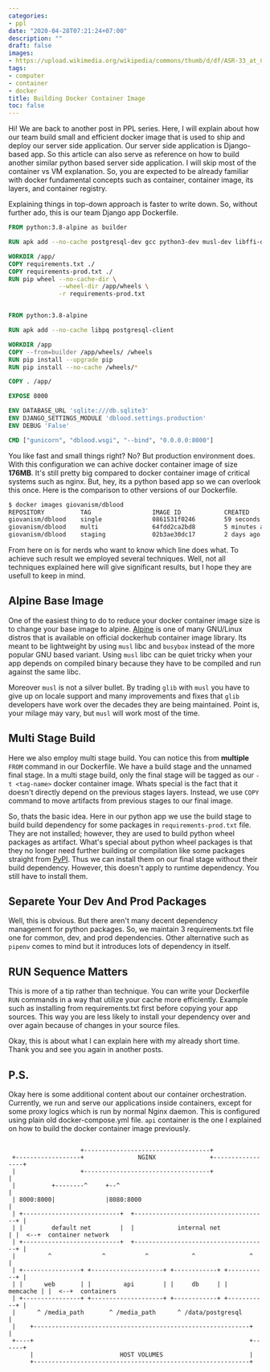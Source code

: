 ```yaml
---
categories:
- ppl
date: "2020-04-28T07:21:24+07:00"
description: ""
draft: false
images:
- https://upload.wikimedia.org/wikipedia/commons/thumb/d/df/ASR-33_at_CHM.agr.jpg/800px-ASR-33_at_CHM.agr.jpg
tags:
- computer
- container
- docker
title: Building Docker Container Image
toc: false
---
```


Hi! We are back to another post in PPL series. Here, I will explain about how
our team build small and efficient docker image that is used to ship and deploy
our server side application. Our server side application is Django-based app. So
this article can also serve as reference on how to build another similar python
based server side application. I will skip most of the container vs VM
explanation. So, you are expected to be already familiar with docker fundamental
concepts such as container, container image, its layers, and container registry.

<!--more-->

Explaining things in top-down approach is faster to write down. So, without
further ado, this is our team Django app Dockerfile.

```dockerfile
FROM python:3.8-alpine as builder

RUN apk add --no-cache postgresql-dev gcc python3-dev musl-dev libffi-dev

WORKDIR /app/
COPY requirements.txt ./
COPY requirements-prod.txt ./
RUN pip wheel --no-cache-dir \
              --wheel-dir /app/wheels \
              -r requirements-prod.txt


FROM python:3.8-alpine

RUN apk add --no-cache libpq postgresql-client

WORKDIR /app
COPY --from=builder /app/wheels/ /wheels
RUN pip install --upgrade pip
RUN pip install --no-cache /wheels/*

COPY . /app/

EXPOSE 8000

ENV DATABASE_URL 'sqlite:///db.sqlite3'
ENV DJANGO_SETTINGS_MODULE 'dblood.settings.production'
ENV DEBUG 'False'

CMD ["gunicorn", "dblood.wsgi", "--bind", "0.0.0.0:8000"]
```

You like fast and small things right? No? But production environment does. With
this configuration we can achive docker container image of size __176MB__. It's
still pretty big compared to docker container image of critical systems such as
nginx. But, hey, its a python based app so we can overlook this once. Here is
the comparison to other versions of our Dockerfile.

```sh
$ docker images giovanism/dblood
REPOSITORY          TAG                 IMAGE ID            CREATED             SIZE
giovanism/dblood    single              0861531f0246        59 seconds ago      336MB
giovanism/dblood    multi               64fdd2ca2bd8        5 minutes ago       176MB
giovanism/dblood    staging             02b3ae30dc17        2 days ago          1.13GB
```

From here on is for nerds who want to know which line does what. To achieve such
result we employed several techniques. Well, not all techniques explained here
will give significant results, but I hope they are usefull to keep in mind.

## Alpine Base Image

One of the easiest thing to do to reduce your docker container image size is
to change your base image to alpine. [Alpine][alpine] is one of many GNU/Linux
distros that is available on official dockerhub container image library. Its
meant to be lightweight by using `musl` libc and `busybox` instead of the more
popular GNU based variant. Using `musl` libc can be quiet tricky when your app
depends on compiled binary because they have to be compiled and run against the
same libc.

Moreover `musl` is not a silver bullet. By trading `glib` with `musl` you have
to give up on locale support and many improvements and fixes that `glib`
developers have work over the decades they are being maintained. Point is, your
milage may vary, but `musl` will work most of the time.

## Multi Stage Build

Here we also employ multi stage build. You can notice this from __multiple__
`FROM` command in our Dockerfile. We have a build stage and the unnamed final
stage. In a multi stage build, only the final stage will be tagged as our
`-t <tag-name>` docker container image. Whats special is the fact that it
doesn't directly depend on the previous stages layers. Instead, we use `COPY`
command to move artifacts from previous stages to our final image.

So, thats the basic idea. Here in our python app we use the build stage to build
build dependency for some packages in `requirements-prod.txt` file. They are not
installed; however, they are used to build python wheel packages as artifact.
What's special about python wheel packages is that they no longer need further
building or compilation like some packages straight from [PyPI][pypi]. Thus we
can install them on our final stage without their build dependency. However,
this doesn't apply to runtime dependency. You still have to install them.

## Separete Your Dev And Prod Packages

Well, this is obvious. But there aren't many decent dependency management for
python packages. So, we maintain 3 requirements.txt file one for common, dev,
and prod dependencies. Other alternative such as `pipenv` comes to mind but it
introduces lots of dependency in itself.

## RUN Sequence Matters

This is more of a tip rather than technique. You can write your Dockerfile `RUN`
commands in a way that utilize your cache more efficiently. Example such as
installing from requirements.txt first before copying your app sources. This way
you are less likely to install your dependency over and over again because of
changes in your source files.

Okay, this is about what I can explain here with my already short time.
Thank you and see you again in another posts.

## P.S.

Okay here is some additional content about our container orchestration.
Currently, we run and serve our applications inside containers, except for some
proxy logics which is run by normal Nginx daemon. This is configured using plain
old docker-compose.yml file. `api` container is the one I explained on how to
build the docker container image previously.

```

                    +-----------------------------------+
 +------------------+               NGINX               +-----------------+
 |                  +-----------------------------------+                 |
 |          +--------^     +--^                                           |
 | 8000:8000|              |8080:8000                                     |
 | +---------------------------+  +-------------------------------------+ |
 | |        default net        |  |            internal net             | |  <--+  container network
 | +---------------------------+  +-------------------------------------+ |
 |         ^              ^           ^            ^               ^      |
 | +----------------+ +--------------------+ +------------+ +-----------+ |
 | |      web       | |         api        | |     db     | |  memcache | |  <--+  containers
 | +----------------+ +--------------------+ +------------+ +-----------+ |
 |      ^ /media_path       ^ /media_path      ^ /data/postgresql         |
 |    +------------------------------------------------------------+      |
 +----+                                                            +------+
      |                        HOST VOLUMES                        |
      +------------------------------------------------------------+
```

[alpine]: https://www.alpinelinux.org/
[pypi]: https://pypi.org/
